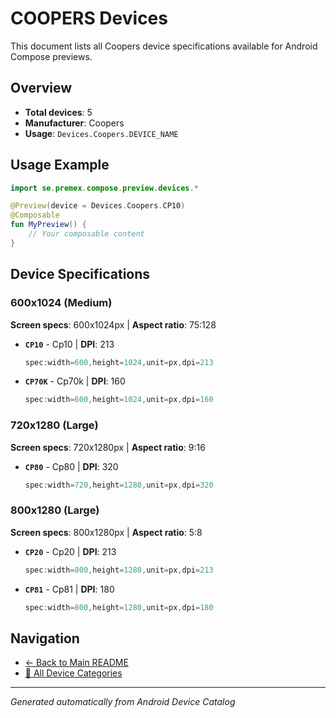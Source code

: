 # COOPERS Devices

This document lists all Coopers device specifications available for Android Compose previews.

## Overview

- **Total devices**: 5
- **Manufacturer**: Coopers
- **Usage**: `Devices.Coopers.DEVICE_NAME`

## Usage Example

```kotlin
import se.premex.compose.preview.devices.*

@Preview(device = Devices.Coopers.CP10)
@Composable
fun MyPreview() {
    // Your composable content
}
```

## Device Specifications

### 600x1024 (Medium)

**Screen specs**: 600x1024px | **Aspect ratio**: 75:128

- **`CP10`** - Cp10 | **DPI**: 213
  ```kotlin
  spec:width=600,height=1024,unit=px,dpi=213
  ```

- **`CP70K`** - Cp70k | **DPI**: 160
  ```kotlin
  spec:width=600,height=1024,unit=px,dpi=160
  ```

### 720x1280 (Large)

**Screen specs**: 720x1280px | **Aspect ratio**: 9:16

- **`CP80`** - Cp80 | **DPI**: 320
  ```kotlin
  spec:width=720,height=1280,unit=px,dpi=320
  ```

### 800x1280 (Large)

**Screen specs**: 800x1280px | **Aspect ratio**: 5:8

- **`CP20`** - Cp20 | **DPI**: 213
  ```kotlin
  spec:width=800,height=1280,unit=px,dpi=213
  ```

- **`CP81`** - Cp81 | **DPI**: 180
  ```kotlin
  spec:width=800,height=1280,unit=px,dpi=180
  ```

## Navigation

- [← Back to Main README](../../README.md)
- [📱 All Device Categories](../README.md)

---
*Generated automatically from Android Device Catalog*
